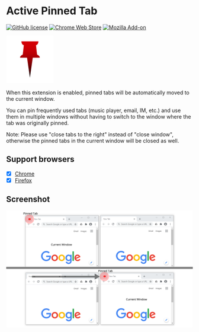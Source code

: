 # Active Pinned Tab
[![GitHub license](https://img.shields.io/badge/license-MIT-blue.svg)](https://raw.githubusercontent.com/BlackGlory/active-pinned-tab/master/LICENSE)
[![Chrome Web Store](https://img.shields.io/chrome-web-store/v/dldplpmpobeolcmolanaafacfcggjlpf.svg?maxAge=86400)](https://chrome.google.com/webstore/detail/jdjbiojkklnaeoanimopafmnmhldejbg)
[![Mozilla Add-on](https://img.shields.io/amo/v/active-pinned-tab.svg?maxAge=864000)](https://addons.mozilla.org/firefox/addon/active-pinned-tab/)

![](src/assets/images/icon-128.png)

When this extension is enabled, pinned tabs will be automatically moved to the current window.

You can pin frequently used tabs (music player, email, IM, etc.) and use them in multiple windows without having to switch to the window where the tab was originally pinned.

Note: Please use "close tabs to the right" instead of "close window", otherwise the pinned tabs in the current window will be closed as well.

## Support browsers

- [x] [Chrome](https://chrome.google.com/webstore/detail/dldplpmpobeolcmolanaafacfcggjlpf)
- [x] [Firefox](https://addons.mozilla.org/firefox/addon/active-pinned-tab/)

## Screenshot

![](res/screenshot.png)
